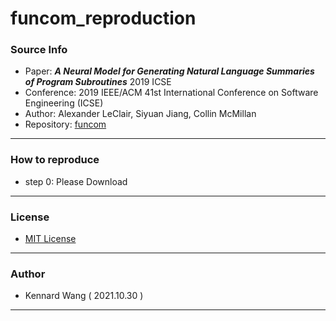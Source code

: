 # funcom_reproduction

### Source Info
+ Paper: ***A Neural Model for Generating Natural Language Summaries of Program Subroutines*** 2019 ICSE
+ Conference: 2019 IEEE/ACM 41st International Conference on Software Engineering (ICSE)
+ Author: Alexander LeClair, Siyuan Jiang, Collin McMillan
+ Repository: [funcom](https://github.com/mcmillco/funcom)

------
### How to reproduce
+ step 0: Please Download 



------
### License
+ [MIT License](https://github.com/KennardWang/funcom_reproduction/blob/master/LICENSE)
------
### Author
+ Kennard Wang ( 2021.10.30 )
------
